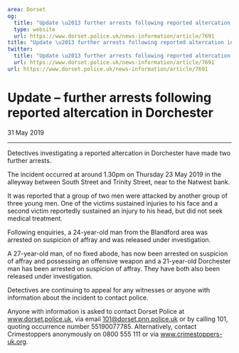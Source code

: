 ```yaml
area: Dorset
og:
  title: "Update \u2013 further arrests following reported altercation in Dorchester"
  type: website
  url: https://www.dorset.police.uk/news-information/article/7691
title: "Update \u2013 further arrests following reported altercation in Dorchester |"
twitter:
  title: "Update \u2013 further arrests following reported altercation in Dorchester"
  url: https://www.dorset.police.uk/news-information/article/7691
url: https://www.dorset.police.uk/news-information/article/7691
```

# Update – further arrests following reported altercation in Dorchester

31 May 2019

* * *

Detectives investigating a reported altercation in Dorchester have made two further arrests.

The incident occurred at around 1.30pm on Thursday 23 May 2019 in the alleyway between South Street and Trinity Street, near to the Natwest bank.

It was reported that a group of two men were attacked by another group of three young men. One of the victims sustained injuries to his face and a second victim reportedly sustained an injury to his head, but did not seek medical treatment.

Following enquiries, a 24-year-old man from the Blandford area was arrested on suspicion of affray and was released under investigation.

A 27-year-old man, of no fixed abode, has now been arrested on suspicion of affray and possessing an offensive weapon and a 21-year-old Dorchester man has been arrested on suspicion of affray. They have both also been released under investigation.

Detectives are continuing to appeal for any witnesses or anyone with information about the incident to contact police.

Anyone with information is asked to contact Dorset Police at www.dorset.police.uk, via email 101@dorset.pnn.police.uk or by calling 101, quoting occurrence number 55190077785. Alternatively, contact Crimestoppers anonymously on 0800 555 111 or via www.crimestoppers-uk.org.
